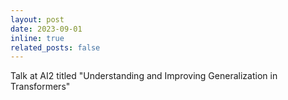```yaml
---
layout: post
date: 2023-09-01
inline: true
related_posts: false
---
```


Talk at AI2 titled "Understanding and Improving Generalization in Transformers"